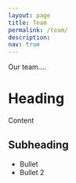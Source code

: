 ```yaml
---
layout: page
title: Team
permalink: /team/
description: 
nav: true
---
```


Our team....

# Heading

Content

## Subheading

* Bullet
* Bullet 2
